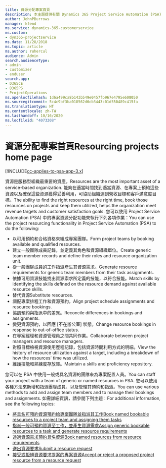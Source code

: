 ```yaml
---
title: 資源分配專案首頁
description: 本主題提供有關 Dynamics 365 Project Service Automation (PSA) 中資源管理功能的資訊。
author: JohnPBurrows
manager: kfend
ms.service: dynamics-365-customerservice
ms.custom:
- dyn365-projectservice
ms.date: 11/28/2018
ms.topic: article
ms.author: ruhercul
audience: Admin
search.audienceType:
- admin
- customizer
- enduser
search.app:
- D365CE
- D365PS
- ProjectOperations
ms.openlocfilehash: 1d6a499ca8b143b549e0457fb967e4795e608050
ms.sourcegitcommit: 5c4c9bf3ba018562d6cb3443c01d550489c415fa
ms.translationtype: HT
ms.contentlocale: zh-TW
ms.lasthandoff: 10/16/2020
ms.locfileid: "4073208"
---
```

# <a name="resourcing-projects-home-page"></a><span data-ttu-id="08770-103">資源分配專案首頁</span><span class="sxs-lookup"><span data-stu-id="08770-103">Resourcing projects home page</span></span>

[!INCLUDE[cc-applies-to-psa-app-3.x](../includes/cc-applies-to-psa-app-3x.md)]

<span data-ttu-id="08770-104">資源是服務型組織最重要的資產。</span><span class="sxs-lookup"><span data-stu-id="08770-104">Resources are the most important asset of a service-based organization.</span></span> <span data-ttu-id="08770-105">能夠在適當時間找到適當資源、在專案上預約這些資源以及確保這些資源獲得妥善利用，可協助組織達到營收目標和客戶滿意度目標。</span><span class="sxs-lookup"><span data-stu-id="08770-105">The ability to find the right resources at the right time, book those resources on projects and keep them utilized, helps the organization meet revenue targets and customer satisfaction goals.</span></span> <span data-ttu-id="08770-106">您可以使用 Project Service Automation (PSA) 中的專案資源分配功能來執行下列各項作業：</span><span class="sxs-lookup"><span data-stu-id="08770-106">You can use the project resourcing functionality in Project Service Automation (PSA) to do the following:</span></span>

- <span data-ttu-id="08770-107">以可用預約和合格資格來組成專案團隊。</span><span class="sxs-lookup"><span data-stu-id="08770-107">Form project teams by booking available and qualified resources.</span></span>
- <span data-ttu-id="08770-108">建立一般團隊成員記錄，並定義其角色和資源組織單位。</span><span class="sxs-lookup"><span data-stu-id="08770-108">Create generic team member records and define their roles and resource organization unit.</span></span>
- <span data-ttu-id="08770-109">從一般團隊成員的工作指派產生其資源需求。</span><span class="sxs-lookup"><span data-stu-id="08770-109">Generate resource requirements for generic team members from their task assignments.</span></span>
- <span data-ttu-id="08770-110">依據可用資源技能找出資源索求所定義的技能，以符合技能。</span><span class="sxs-lookup"><span data-stu-id="08770-110">Match skills by identifying the skills defined on the resource demand against available resource skills.</span></span>
- <span data-ttu-id="08770-111">替代資源</span><span class="sxs-lookup"><span data-stu-id="08770-111">Substitute resources.</span></span>
- <span data-ttu-id="08770-112">調配專案排程工作和資源預約。</span><span class="sxs-lookup"><span data-stu-id="08770-112">Align project schedule assignments and resource bookings.</span></span>
- <span data-ttu-id="08770-113">協調預約與指派中的差異。</span><span class="sxs-lookup"><span data-stu-id="08770-113">Reconcile differences in bookings and assignments.</span></span>
- <span data-ttu-id="08770-114">變更資源預約，以回應 [不在辦公室] 狀態。</span><span class="sxs-lookup"><span data-stu-id="08770-114">Change resource bookings in response to out-of-office status.</span></span>
- <span data-ttu-id="08770-115">在專案經理和資源管理員之間共同作業。</span><span class="sxs-lookup"><span data-stu-id="08770-115">Collaborate between project managers and resource managers.</span></span>
- <span data-ttu-id="08770-116">對照目標檢視資源使用歷程記錄，包括資源時間利用方式的明細。</span><span class="sxs-lookup"><span data-stu-id="08770-116">View the history of resource utilization against a target, including a breakdown of how the resources' time was utilized.</span></span>
- <span data-ttu-id="08770-117">維護技能和熟練度存放庫。</span><span class="sxs-lookup"><span data-stu-id="08770-117">Maintain a skills and proficiency repository.</span></span>


<span data-ttu-id="08770-118">您可以在 PSA 中使用一般或具名資源的團隊來為專案配置人員。</span><span class="sxs-lookup"><span data-stu-id="08770-118">You can staff your project with a team of generic or named resources in PSA.</span></span> <span data-ttu-id="08770-119">您可以使用各種方法來新增和指派團隊成員，以及管理其預約和指派。</span><span class="sxs-lookup"><span data-stu-id="08770-119">You can use various methods to add and assign team members and to manage their bookings and assignments.</span></span> <span data-ttu-id="08770-120">如需詳細資訊，請參閱下列主題：</span><span class="sxs-lookup"><span data-stu-id="08770-120">For additional information, see the following topics:</span></span>

- [<span data-ttu-id="08770-121">將具名可預約資源預約給專案團隊並指派其工作</span><span class="sxs-lookup"><span data-stu-id="08770-121">Book named bookable resources to a project team and assigning them tasks</span></span>](assign-named-bookable-resource.md)
- [<span data-ttu-id="08770-122">指派一般可預約資源至工作，並產生資源需求</span><span class="sxs-lookup"><span data-stu-id="08770-122">Assign generic bookable resources to a task and generate resource requirements</span></span>](assign-generic-bookable-resource.md)
- [<span data-ttu-id="08770-123">透過資源需求預約具名資源</span><span class="sxs-lookup"><span data-stu-id="08770-123">Book named resources from resource requirements</span></span>](book-named-resource.md)
- [<span data-ttu-id="08770-124">送出資源要求</span><span class="sxs-lookup"><span data-stu-id="08770-124">Submit a resource request</span></span>](submit-resource-request.md)
- [<span data-ttu-id="08770-125">接受或拒絕資源要求提案的專案資源</span><span class="sxs-lookup"><span data-stu-id="08770-125">Accept or reject a proposed project resource from a resource request</span></span>](accept-reject-proposed-resource.md)
